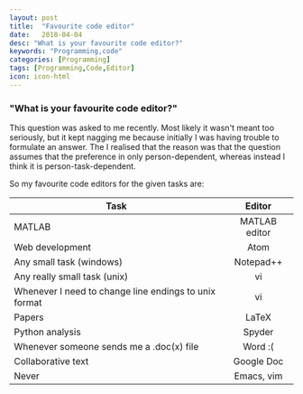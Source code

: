 ```yaml
---
layout: post
title:  "Favourite code editor"
date:   2018-04-04
desc: "What is your favourite code editor?"
keywords: "Programming,code"
categories: [Programming]
tags: [Programming,Code,Editor]
icon: icon-html
---
```


### "What is your favourite code editor?"
This question was asked to me recently. Most likely it wasn't meant too seriously, but it kept nagging me because initially I was having trouble to formulate an answer. The I realised that the reason was that the question assumes that the preference in only person-dependent, whereas instead I think it is person-task-dependent.

So my favourite code editors for the given tasks are:

| Task                                                  | Editor        |
| ----------------------------------------------------  |:-------------:|
| MATLAB                                                | MATLAB editor |
| Web development                                       | Atom          |
| Any small task (windows)                              | Notepad++     |
| Any really small task (unix)                          | vi            |
| Whenever I need to change line endings to unix format | vi            |
| Papers                                                | LaTeX         |
| Python analysis                                       | Spyder        |
| Whenever someone sends me a .doc(x) file              | Word :(       |
| Collaborative text                                    | Google Doc    |
| Never                                                 | Emacs, vim    |
